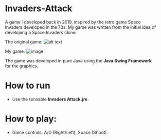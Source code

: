 # Invaders-Attack

A game I developed back in 2019, inspired by the retro game Space Invaders developed in the 70s. My game was written from the initial idea of developing a Space Invaders clone.

The original game:
![alt text](https://bit.ly/3lrgnXz)

My game:
![image](https://user-images.githubusercontent.com/62857161/136425986-0724fe8e-8a36-4a11-afd7-efe0cf660895.png)

The game was developed in pure Java using the **Java Swing Framework** for the graphics.

# How to run

- Use the runnable **Invaders Attack.jre**.

# How to play:

- Game controls: A/D (Right/Left), Space (Shoot).
